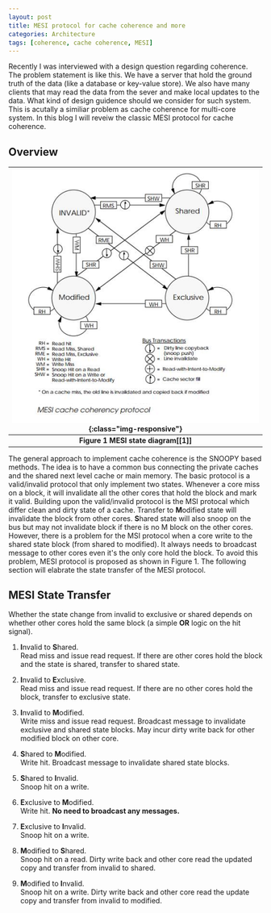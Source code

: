 ```yaml
---
layout: post
title: MESI protocol for cache coherence and more
categories: Architecture
tags: [coherence, cache coherence, MESI]
---
```


Recently I was interviewed with a design question regarding coherence. The problem statement is like this.  We have a server that hold the ground truth of the data (like a database or key-value store).  We also have many clients that may read the data from the sever and make local updates to the data.  What kind of design guidence should we consider for such system.  This is acutally a similiar problem as cache coherence for multi-core system.  In this blog I will reveiw the classic MESI protocol for cache coherence.

## Overview

|![MESI state diagram](/post_imgs/MESI.jpg){:class="img-responsive"}|
|:--:|
| **Figure 1 MESI state diagram[[1]]** |

The general approach to implement cache coherence is the SNOOPY based methods. The idea is to have a common bus connecting the private caches and the shared next level cache or main memory.  The basic protocol is a valid/invalid protocol that only implement two states.  Whenever a core miss on a block, it will invalidate all the other cores that hold the block and mark it valid.  Building upon the valid/invalid protocol is the MSI protocal which differ clean and dirty state of a cache.  Transfer to **M**odified state will invalidate the block from other cores.  **S**hared state will also snoop on the bus but may not invalidate block if there is no M block on the other cores.  However, there is a problem for the MSI protocol when a core write to the shared state block (from shared to modified).  It always needs to broadcast message to other cores even it's the only core hold the block.  To avoid this problem, MESI protocol is proposed as shown in Figure 1.  The following section will elabrate the state transfer of the MESI protocol.

## MESI State Transfer

Whether the state change from invalid to exclusive or shared depends on whether other cores hold the same block (a simple **OR** logic on the hit signal).

1. **I**nvalid to **S**hared.  
Read miss and issue read request.  If there are other cores hold the block and the state is shared, transfer to shared state.

2. **I**nvalid to **E**xclusive.  
Read miss and issue read request.  If there are no other cores hold the block, transfer to exclusive state.

3. **I**nvalid to **M**odified.  
Write miss and issue read request.  Broadcast message to invalidate exclusive and shared state blocks.  May incur dirty write back for other modified block on other core.

4. **S**hared to **M**odified.  
Write hit.  Broadcast message to invalidate shared state blocks.

5. **S**hared to **I**nvalid.  
Snoop hit on a write.

6. **E**xclusive to **M**odified.  
Write hit.  **No need to broadcast any messages.**

7. **E**xclusive to **I**nvalid.  
Snoop hit on a write.

8. **M**odified to **S**hared.  
Snoop hit on a read.  Dirty write back and other core read the updated copy and transfer from invalid to shared.

9. **M**odified to **I**nvalid.  
Snoop hit on a write.  Dirty write back and other core read the update copy and transfer from invalid to modified. 